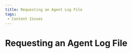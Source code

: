 ```yaml
---
title: Requesting an Agent Log File
tags:
 - Content Issues
---
```


# Requesting an Agent Log File
